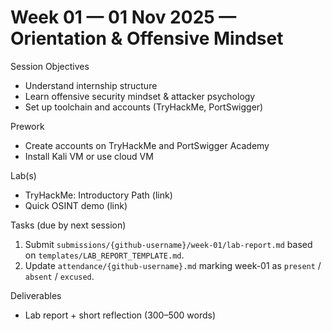 # Week 01 — 01 Nov 2025 — Orientation & Offensive Mindset

Session Objectives
- Understand internship structure
- Learn offensive security mindset & attacker psychology
- Set up toolchain and accounts (TryHackMe, PortSwigger)

Prework
- Create accounts on TryHackMe and PortSwigger Academy
- Install Kali VM or use cloud VM

Lab(s)
- TryHackMe: Introductory Path (link)
- Quick OSINT demo (link)

Tasks (due by next session)
1. Submit `submissions/{github-username}/week-01/lab-report.md` based on `templates/LAB_REPORT_TEMPLATE.md`.
2. Update `attendance/{github-username}.md` marking week-01 as `present` / `absent` / `excused`.

Deliverables
- Lab report + short reflection (300–500 words)
